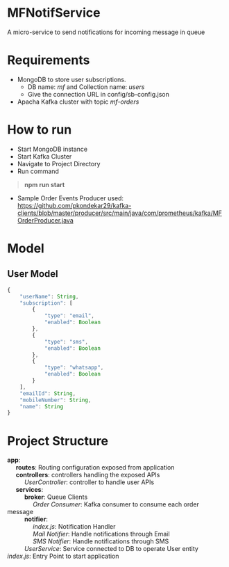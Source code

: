 # MFNotifService

A micro-service to send notifications for incoming message in queue

# Requirements
- MongoDB to store user subscriptions. 
  - DB name: *mf* and Collection name: *users*
  - Give the connection URL in config/sb-config.json
- Apacha Kafka cluster with topic *mf-orders*

# How to run

- Start MongoDB instance
- Start Kafka Cluster
- Navigate to Project Directory
- Run command 
> **npm run start**<br>
- Sample Order Events Producer used: https://github.com/pkondekar29/kafka-clients/blob/master/producer/src/main/java/com/prometheus/kafka/MFOrderProducer.java

# Model

## User Model 

```javascript
{
    "userName": String,
    "subscription": [
        {
            "type": "email",
            "enabled": Boolean
        },
        {
            "type": "sms",
            "enabled": Boolean
        },
        {
            "type": "whatsapp",
            "enabled": Boolean
        }
    ],
    "emailId": String,
    "mobileNumber": String,
    "name": String
}
```

# Project Structure

**app**:<br>
&nbsp;&nbsp;&nbsp;&nbsp;&nbsp;**routes**: Routing configuration exposed from application<br>
&nbsp;&nbsp;&nbsp;&nbsp;&nbsp;**controllers**: controllers handling the exposed APIs<br>
&nbsp;&nbsp;&nbsp;&nbsp;&nbsp;&nbsp;&nbsp;&nbsp;&nbsp;&nbsp;*UserController*: controller to handle user APIs<br>
&nbsp;&nbsp;&nbsp;&nbsp;&nbsp;**services**:<br>
&nbsp;&nbsp;&nbsp;&nbsp;&nbsp;&nbsp;&nbsp;&nbsp;&nbsp;&nbsp;**broker**: Queue Clients<br>
&nbsp;&nbsp;&nbsp;&nbsp;&nbsp;&nbsp;&nbsp;&nbsp;&nbsp;&nbsp;&nbsp;&nbsp;&nbsp;&nbsp;&nbsp;*Order Consumer*: Kafka consumer to consume each order message<br>
&nbsp;&nbsp;&nbsp;&nbsp;&nbsp;&nbsp;&nbsp;&nbsp;&nbsp;&nbsp;**notifier**: <br>
&nbsp;&nbsp;&nbsp;&nbsp;&nbsp;&nbsp;&nbsp;&nbsp;&nbsp;&nbsp;&nbsp;&nbsp;&nbsp;&nbsp;&nbsp;*index.js*: Notification Handler<br>
&nbsp;&nbsp;&nbsp;&nbsp;&nbsp;&nbsp;&nbsp;&nbsp;&nbsp;&nbsp;&nbsp;&nbsp;&nbsp;&nbsp;&nbsp;*Mail Notifier*: Handle notifications through Email<br>
&nbsp;&nbsp;&nbsp;&nbsp;&nbsp;&nbsp;&nbsp;&nbsp;&nbsp;&nbsp;&nbsp;&nbsp;&nbsp;&nbsp;&nbsp;*SMS Notifier*: Handle notifications through SMS<br>
&nbsp;&nbsp;&nbsp;&nbsp;&nbsp;&nbsp;&nbsp;&nbsp;&nbsp;&nbsp;*UserService*: Service connected to DB to operate User entity<br>
*index.js*: Entry Point to start application